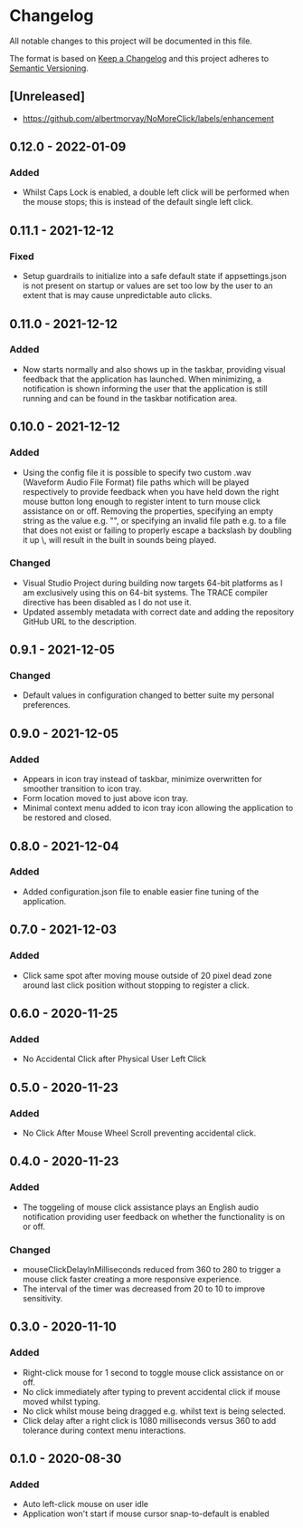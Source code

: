 # Changelog
All notable changes to this project will be documented in this file.

The format is based on [Keep a Changelog](http://keepachangelog.com/en/1.0.0/)
and this project adheres to [Semantic Versioning](http://semver.org/spec/v2.0.0.html).

## [Unreleased]
- https://github.com/albertmorvay/NoMoreClick/labels/enhancement

## 0.12.0 - 2022-01-09
### Added
- Whilst Caps Lock is enabled, a double left click will be performed when the mouse stops; this is instead of the default single left click.

## 0.11.1 - 2021-12-12
### Fixed
- Setup guardrails to initialize into a safe default state if appsettings.json is not present on startup or values are set too low by the user to an extent that is may cause unpredictable auto clicks.

## 0.11.0 - 2021-12-12
### Added
- Now starts normally and also shows up in the taskbar, providing visual feedback that the application has launched. When minimizing, a notification is shown informing the user that the application is still running and can be found in the taskbar notification area. 

## 0.10.0 - 2021-12-12
### Added
- Using the config file it is possible to specify two custom .wav (Waveform Audio File Format) file paths which will be played respectively to provide feedback when you have held down the right mouse button long enough to register intent to turn mouse click assistance on or off. Removing the properties, specifying an empty string as the value e.g. "", or specifying an invalid file path e.g. to a file that does not exist or failing to properly escape a backslash by doubling it up \\, will result in the built in sounds being played. 
### Changed
- Visual Studio Project during building now targets 64-bit platforms as I am exclusively using this on 64-bit systems. The TRACE compiler directive has been disabled as I do not use it.
- Updated assembly metadata with correct date and adding the repository GitHub URL to the description.

## 0.9.1 - 2021-12-05
### Changed
- Default values in configuration changed to better suite my personal preferences.

## 0.9.0 - 2021-12-05
### Added
- Appears in icon tray instead of taskbar, minimize overwritten for smoother transition to icon tray.
- Form location moved to just above icon tray.
- Minimal context menu added to icon tray icon allowing the application to be restored and closed.

## 0.8.0 - 2021-12-04
### Added
- Added configuration.json file to enable easier fine tuning of the application. 

## 0.7.0 - 2021-12-03
### Added
- Click same spot after moving mouse outside of 20 pixel dead zone around last click position without stopping to register a click. 

## 0.6.0 - 2020-11-25
### Added
- No Accidental Click after Physical User Left Click

## 0.5.0 - 2020-11-23
### Added
- No Click After Mouse Wheel Scroll preventing accidental click.

## 0.4.0 - 2020-11-23
### Added
- The toggeling of mouse click assistance plays an English audio notification providing user feedback on whether the functionality is on or off.
### Changed
- mouseClickDelayInMilliseconds reduced from 360 to 280 to trigger a mouse click faster creating a more responsive experience.
- The interval of the timer was decreased from 20 to 10 to improve sensitivity.

## 0.3.0 - 2020-11-10
### Added
- Right-click mouse for 1 second to toggle mouse click assistance on or off.
- No click immediately after typing to prevent accidental click if mouse moved whilst typing.
- No click whilst mouse being dragged e.g. whilst text is being selected.
- Click delay after a right click is 1080 milliseconds versus 360 to add tolerance during context menu interactions.

## 0.1.0 - 2020-08-30
### Added
- Auto left-click mouse on user idle
- Application won't start if mouse cursor snap-to-default is enabled
